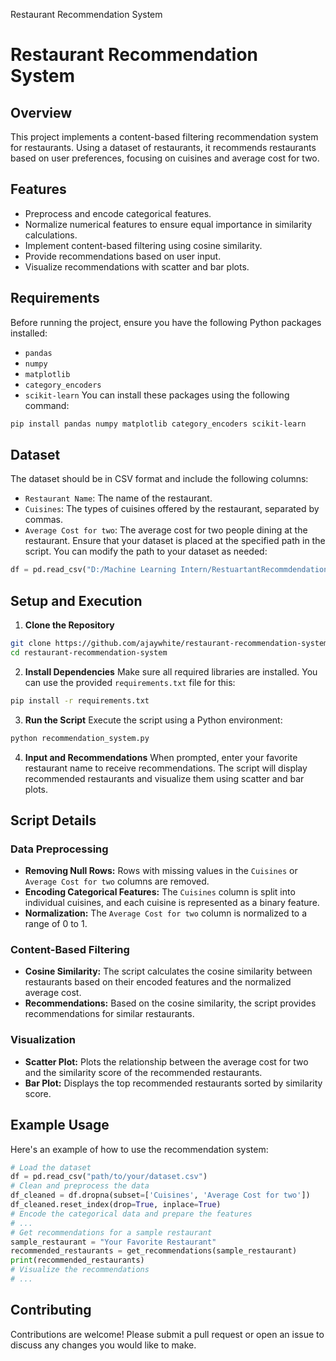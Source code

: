 Restaurant Recommendation System
# Restaurant Recommendation System
## Overview
This project implements a content-based filtering recommendation system for restaurants. Using a
dataset of restaurants, it recommends restaurants based on user preferences, focusing on cuisines
and average cost for two.
## Features
- Preprocess and encode categorical features.
- Normalize numerical features to ensure equal importance in similarity calculations.
- Implement content-based filtering using cosine similarity.
- Provide recommendations based on user input.
- Visualize recommendations with scatter and bar plots.
## Requirements
Before running the project, ensure you have the following Python packages installed:
- `pandas`
- `numpy`
- `matplotlib`
- `category_encoders`
- `scikit-learn`
You can install these packages using the following command:
```bash
pip install pandas numpy matplotlib category_encoders scikit-learn
```
## Dataset
The dataset should be in CSV format and include the following columns:
- `Restaurant Name`: The name of the restaurant.
- `Cuisines`: The types of cuisines offered by the restaurant, separated by commas.
- `Average Cost for two`: The average cost for two people dining at the restaurant.
Ensure that your dataset is placed at the specified path in the script. You can modify the path to
your dataset as needed:
```python
df = pd.read_csv("D:/Machine Learning Intern/RestuartantRecommdendation/dataset.csv")
```
## Setup and Execution
1. **Clone the Repository**
 ```bash
 git clone https://github.com/ajaywhite/restaurant-recommendation-system.git
 cd restaurant-recommendation-system
 ```
2. **Install Dependencies**
 Make sure all required libraries are installed. You can use the provided `requirements.txt` file for
this:
 ```bash
 pip install -r requirements.txt
 ```
3. **Run the Script**
 Execute the script using a Python environment:
 ```bash
 python recommendation_system.py
 ```
4. **Input and Recommendations**
 When prompted, enter your favorite restaurant name to receive recommendations. The script will
display recommended restaurants and visualize them using scatter and bar plots.
## Script Details
### Data Preprocessing
- **Removing Null Rows:** Rows with missing values in the `Cuisines` or `Average Cost for two`
columns are removed.
- **Encoding Categorical Features:** The `Cuisines` column is split into individual cuisines, and each
cuisine is represented as a binary feature.
- **Normalization:** The `Average Cost for two` column is normalized to a range of 0 to 1.
### Content-Based Filtering
- **Cosine Similarity:** The script calculates the cosine similarity between restaurants based on their
encoded features and the normalized average cost.
- **Recommendations:** Based on the cosine similarity, the script provides recommendations for
similar restaurants.
### Visualization
- **Scatter Plot:** Plots the relationship between the average cost for two and the similarity score of
the recommended restaurants.
- **Bar Plot:** Displays the top recommended restaurants sorted by similarity score.
## Example Usage
Here's an example of how to use the recommendation system:
```python
# Load the dataset
df = pd.read_csv("path/to/your/dataset.csv")
# Clean and preprocess the data
df_cleaned = df.dropna(subset=['Cuisines', 'Average Cost for two'])
df_cleaned.reset_index(drop=True, inplace=True)
# Encode the categorical data and prepare the features
# ...
# Get recommendations for a sample restaurant
sample_restaurant = "Your Favorite Restaurant"
recommended_restaurants = get_recommendations(sample_restaurant)
print(recommended_restaurants)
# Visualize the recommendations
# ...
```
## Contributing
Contributions are welcome! Please submit a pull request or open an issue to discuss any changes
you would like to make.
